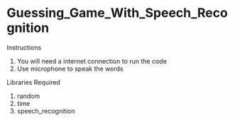 # Guessing_Game_With_Speech_Recognition

Instructions

1. You will need a internet connection to run the code
2. Use microphone to speak the words



Libraries Required

1. random
2. time
3. speech_recognition
